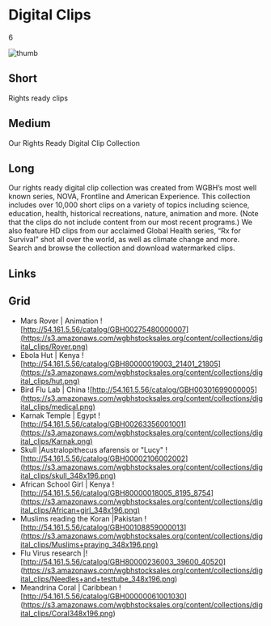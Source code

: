 # Digital Clips

6

![thumb](https://s3.amazonaws.com/wgbhstocksales.org/content/collections/digital_clips/Chained+man+resized.png)

## Short

Rights ready clips

## Medium

Our Rights Ready Digital Clip Collection

## Long

Our rights ready digital clip collection was created from WGBH’s most well known 
series, NOVA, Frontline and American Experience.   This collection includes over 
10,000 short clips on a variety of topics including science, education, health, 
historical recreations, nature, animation and more.   (Note that the clips do not 
include content from our most recent programs.)  We also feature HD clips from our 
acclaimed Global Health series, “Rx for Survival” shot all over the world, as well 
as climate change and more. Search and browse the collection and download 
watermarked clips. 

## Links

## Grid

- Mars Rover | Animation ![http://54.161.5.56/catalog/GBH00275480000007](https://s3.amazonaws.com/wgbhstocksales.org/content/collections/digital_clips/Rover.png)
- Ebola Hut | Kenya ![http://54.161.5.56/catalog/GBH80000019003_21401_21805](https://s3.amazonaws.com/wgbhstocksales.org/content/collections/digital_clips/hut.png)
- Bird Flu Lab | China  ![http://54.161.5.56/catalog/GBH00301699000005](https://s3.amazonaws.com/wgbhstocksales.org/content/collections/digital_clips/medical.png)
- Karnak Temple | Egypt  ![http://54.161.5.56/catalog/GBH00263356001001](https://s3.amazonaws.com/wgbhstocksales.org/content/collections/digital_clips/Karnak.png)
- Skull |Australopithecus afarensis or "Lucy" ![http://54.161.5.56/catalog/GBH00002106002002](https://s3.amazonaws.com/wgbhstocksales.org/content/collections/digital_clips/skull_348x196.png)
- African School Girl | Kenya ![http://54.161.5.56/catalog/GBH80000018005_8195_8754](https://s3.amazonaws.com/wgbhstocksales.org/content/collections/digital_clips/African+girl_348x196.png)
- Muslims reading the Koran |Pakistan ![http://54.161.5.56/catalog/GBH00108859000013](https://s3.amazonaws.com/wgbhstocksales.org/content/collections/digital_clips/Muslims+praying_348x196.png)
- Flu Virus research   |![http://54.161.5.56/catalog/GBH80000236003_39600_40520] (https://s3.amazonaws.com/wgbhstocksales.org/content/collections/digital_clips/Needles+and+testtube_348x196.png)
- Meandrina Coral | Caribbean  ![http://54.161.5.56/catalog/GBH00000061001030] (https://s3.amazonaws.com/wgbhstocksales.org/content/collections/digital_clips/Coral348x196.png)

